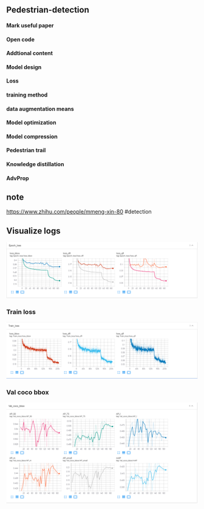 ## Pedestrian-detection
#### Mark useful paper
#### Open code
#### Addtional content
#### Model design
#### Loss
#### training method
#### data augmentation means
#### Model optimization
#### Model compression
#### Pedestrian trail
#### Knowledge distillation
#### AdvProp
## note
https://www.zhihu.com/people/mmeng-xin-80 #detection
## Visualize logs
![image](https://github.com/eeric/Pedestrian-detection-paper-list/blob/main/Visualize/11.png)
### Train loss
![image](https://github.com/eeric/Pedestrian-detection-paper-list/blob/main/Visualize/12.png)
### Val coco bbox
![image](https://github.com/eeric/Pedestrian-detection-paper-list/blob/main/Visualize/13.png)
